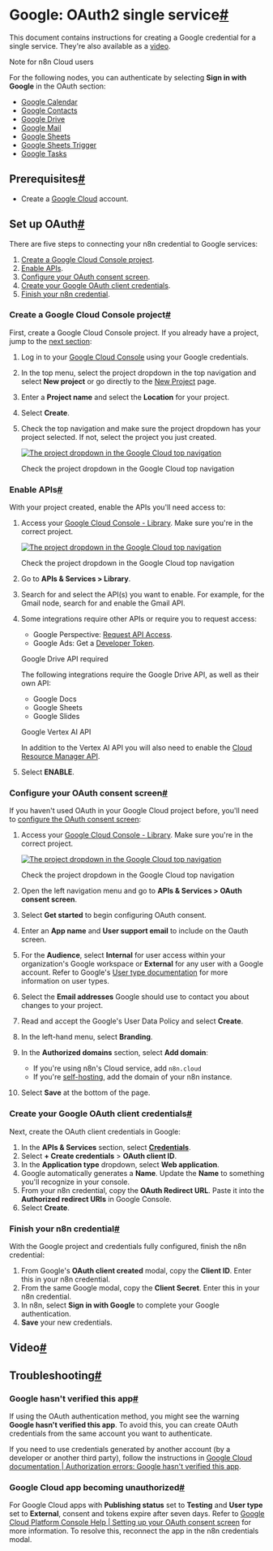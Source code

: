 [](https://github.com/n8n-io/n8n-docs/edit/main/docs/integrations/builtin/credentials/google/oauth-single-service.md "Edit this page")

# Google: OAuth2 single service[#](#google-oauth2-single-service "Permanent link")

This document contains instructions for creating a Google credential for a single service. They're also available as a [video](#video).

Note for n8n Cloud users

For the following nodes, you can authenticate by selecting **Sign in with Google** in the OAuth section:

*   [Google Calendar](../../../app-nodes/n8n-nodes-base.googlecalendar/)
*   [Google Contacts](../../../app-nodes/n8n-nodes-base.googlecontacts/)
*   [Google Drive](../../../app-nodes/n8n-nodes-base.googledrive/)
*   [Google Mail](../../../app-nodes/n8n-nodes-base.gmail/)
*   [Google Sheets](../../../app-nodes/n8n-nodes-base.googlesheets/)
*   [Google Sheets Trigger](../../../trigger-nodes/n8n-nodes-base.googlesheetstrigger/)
*   [Google Tasks](../../../app-nodes/n8n-nodes-base.googletasks/)

## Prerequisites[#](#prerequisites "Permanent link")

*   Create a [Google Cloud](https://cloud.google.com/) account.

## Set up OAuth[#](#set-up-oauth "Permanent link")

There are five steps to connecting your n8n credential to Google services:

1.  [Create a Google Cloud Console project](#create-a-google-cloud-console-project).
2.  [Enable APIs](#enable-apis).
3.  [Configure your OAuth consent screen](#configure-your-oauth-consent-screen).
4.  [Create your Google OAuth client credentials](#create-your-google-oauth-client-credentials).
5.  [Finish your n8n credential](#finish-your-n8n-credential).

### Create a Google Cloud Console project[#](#create-a-google-cloud-console-project "Permanent link")

First, create a Google Cloud Console project. If you already have a project, jump to the [next section](#enable-apis):

1.  Log in to your [Google Cloud Console](https://console.cloud.google.com) using your Google credentials.
2.  In the top menu, select the project dropdown in the top navigation and select **New project** or go directly to the [New Project](https://console.cloud.google.com/projectcreate) page.
3.  Enter a **Project name** and select the **Location** for your project.
4.  Select **Create**.
5.  Check the top navigation and make sure the project dropdown has your project selected. If not, select the project you just created.
    
    [![The project dropdown in the Google Cloud top navigation](../../../../../_images/integrations/builtin/credentials/google/google-cloud-project-dropdown.png)](https://docs.n8n.io/_images/integrations/builtin/credentials/google/google-cloud-project-dropdown.png)
    
    Check the project dropdown in the Google Cloud top navigation
    

### Enable APIs[#](#enable-apis "Permanent link")

With your project created, enable the APIs you'll need access to:

1.  Access your [Google Cloud Console - Library](https://console.cloud.google.com/apis/library). Make sure you're in the correct project.
    
    [![The project dropdown in the Google Cloud top navigation](../../../../../_images/integrations/builtin/credentials/google/google-cloud-project-dropdown.png)](https://docs.n8n.io/_images/integrations/builtin/credentials/google/google-cloud-project-dropdown.png)
    
    Check the project dropdown in the Google Cloud top navigation
    
2.  Go to **APIs & Services > Library**.
3.  Search for and select the API(s) you want to enable. For example, for the Gmail node, search for and enable the Gmail API.
4.  Some integrations require other APIs or require you to request access:
    
    *   Google Perspective: [Request API Access](https://developers.perspectiveapi.com/s/docs-get-started).
    *   Google Ads: Get a [Developer Token](https://developers.google.com/google-ads/api/docs/first-call/dev-token).
    
    Google Drive API required
    
    The following integrations require the Google Drive API, as well as their own API:
    
    *   Google Docs
    *   Google Sheets
    *   Google Slides
    
    Google Vertex AI API
    
    In addition to the Vertex AI API you will also need to enable the [Cloud Resource Manager API](https://console.cloud.google.com/apis/api/cloudresourcemanager.googleapis.com/).
    
5.  Select **ENABLE**.
    

### Configure your OAuth consent screen[#](#configure-your-oauth-consent-screen "Permanent link")

If you haven't used OAuth in your Google Cloud project before, you'll need to [configure the OAuth consent screen](https://developers.google.com/workspace/guides/configure-oauth-consent):

1.  Access your [Google Cloud Console - Library](https://console.cloud.google.com/apis/library). Make sure you're in the correct project.
    
    [![The project dropdown in the Google Cloud top navigation](../../../../../_images/integrations/builtin/credentials/google/google-cloud-project-dropdown.png)](https://docs.n8n.io/_images/integrations/builtin/credentials/google/google-cloud-project-dropdown.png)
    
    Check the project dropdown in the Google Cloud top navigation
    
2.  Open the left navigation menu and go to **APIs & Services > OAuth consent screen**.
3.  Select **Get started** to begin configuring OAuth consent.
4.  Enter an **App name** and **User support email** to include on the Oauth screen.
5.  For the **Audience**, select **Internal** for user access within your organization's Google workspace or **External** for any user with a Google account. Refer to Google's [User type documentation](https://support.google.com/cloud/answer/15549945?sjid=17061891731152303663-EU#user-type) for more information on user types.
6.  Select the **Email addresses** Google should use to contact you about changes to your project.
7.  Read and accept the Google's User Data Policy and select **Create**.
8.  In the left-hand menu, select **Branding**.
9.  In the **Authorized domains** section, select **Add domain**:
    *   If you're using n8n's Cloud service, add `n8n.cloud`
    *   If you're [self-hosting](../../../../../hosting/), add the domain of your n8n instance.
10.  Select **Save** at the bottom of the page.

### Create your Google OAuth client credentials[#](#create-your-google-oauth-client-credentials "Permanent link")

Next, create the OAuth client credentials in Google:

1.  In the **APIs & Services** section, select [**Credentials**](https://console.cloud.google.com/apis/credentials).
2.  Select **\+ Create credentials** > **OAuth client ID**.
3.  In the **Application type** dropdown, select **Web application**.
4.  Google automatically generates a **Name**. Update the **Name** to something you'll recognize in your console.
5.  From your n8n credential, copy the **OAuth Redirect URL**. Paste it into the **Authorized redirect URIs** in Google Console.
6.  Select **Create**.

### Finish your n8n credential[#](#finish-your-n8n-credential "Permanent link")

With the Google project and credentials fully configured, finish the n8n credential:

1.  From Google's **OAuth client created** modal, copy the **Client ID**. Enter this in your n8n credential.
2.  From the same Google modal, copy the **Client Secret**. Enter this in your n8n credential.
3.  In n8n, select **Sign in with Google** to complete your Google authentication.
4.  **Save** your new credentials.

## Video[#](#video "Permanent link")

## Troubleshooting[#](#troubleshooting "Permanent link")

### Google hasn't verified this app[#](#google-hasnt-verified-this-app "Permanent link")

If using the OAuth authentication method, you might see the warning **Google hasn't verified this app**. To avoid this, you can create OAuth credentials from the same account you want to authenticate.

If you need to use credentials generated by another account (by a developer or another third party), follow the instructions in [Google Cloud documentation | Authorization errors: Google hasn't verified this app](https://developers.google.com/nest/device-access/reference/errors/authorization#google_hasnt_verified_this_app).

### Google Cloud app becoming unauthorized[#](#google-cloud-app-becoming-unauthorized "Permanent link")

For Google Cloud apps with **Publishing status** set to **Testing** and **User type** set to **External**, consent and tokens expire after seven days. Refer to [Google Cloud Platform Console Help | Setting up your OAuth consent screen](https://support.google.com/cloud/answer/10311615?hl=en#zippy=%2Ctesting) for more information. To resolve this, reconnect the app in the n8n credentials modal.